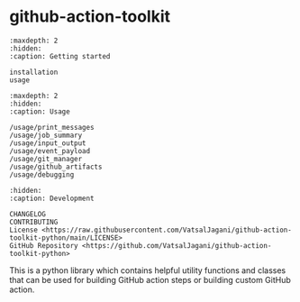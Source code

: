 # **github-action-toolkit**

```{toctree}
:maxdepth: 2
:hidden:
:caption: Getting started

installation
usage
```

```{toctree}
:maxdepth: 2
:hidden:
:caption: Usage

/usage/print_messages
/usage/job_summary
/usage/input_output
/usage/event_payload
/usage/git_manager
/usage/github_artifacts
/usage/debugging
```

```{toctree}
:hidden:
:caption: Development

CHANGELOG
CONTRIBUTING
License <https://raw.githubusercontent.com/VatsalJagani/github-action-toolkit-python/main/LICENSE>
GitHub Repository <https://github.com/VatsalJagani/github-action-toolkit-python>
```


This is a python library which contains helpful utility functions and classes that can be used for building GitHub action steps or building custom GitHub action.


